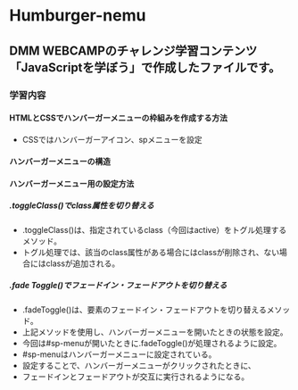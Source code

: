 # Humburger-nemu
## DMM WEBCAMPのチャレンジ学習コンテンツ「JavaScriptを学ぼう」で作成したファイルです。
### 学習内容
#### HTMLとCSSでハンバーガーメニューの枠組みを作成する方法
* CSSではハンバーガーアイコン、spメニューを設定
#### ハンバーガーメニューの構造
#### ハンバーガーメニュー用の設定方法
##### .toggleClass()でclass属性を切り替える
 * .toggleClass()は、指定されているclass（今回はactive）をトグル処理するメソッド。
 * トグル処理では、該当のclass属性がある場合にはclassが削除され、ない場合にはclassが追加される。

##### .fade Toggle()でフェードイン・フェードアウトを切り替える
 * .fadeToggle()は、要素のフェードイン・フェードアウトを切り替えるメソッド。
 * 上記メソッドを使用し、ハンバーガーメニューを開いたときの状態を設定。
 * 今回は#sp-menuが開いたときに.fadeToggle()が処理されるように設定。
 * #sp-menuはハンバーガーメニューに設定されている。
 * 設定することで、ハンバーガーメニューがクリックされたときに、
 * フェードインとフェードアウトが交互に実行されるようになる。